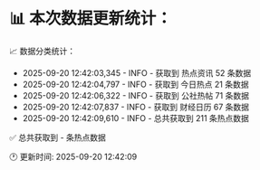 📊 本次数据更新统计：
==========================

📈 数据分类统计：
- 2025-09-20 12:42:03,345 - INFO - 获取到 热点资讯 52 条数据
- 2025-09-20 12:42:04,797 - INFO - 获取到 今日热点 21 条数据
- 2025-09-20 12:42:06,322 - INFO - 获取到 公社热帖 71 条数据
- 2025-09-20 12:42:07,837 - INFO - 获取到 财经日历 67 条数据
- 2025-09-20 12:42:09,610 - INFO - 总共获取到 211 条热点数据

✅ 总共获取到 - 条热点数据

🕐 更新时间: 2025-09-20 12:42:09
